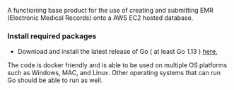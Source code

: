 A functioning base product for the use of creating and submitting EMR (Electronic Medical Records) onto a AWS EC2 hosted database.

### Install required packages
* Download and install the latest release of Go ( at least Go 1.13 ) [here.](https://golang.org)

The code is docker friendly and is able to be used on multiple OS platforms such as Windows, MAC, and Linux. 
Other operating systems that can run Go should be able to run as well.
